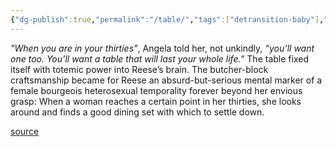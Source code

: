 ```yaml
---
{"dg-publish":true,"permalink":"/table/","tags":["detransition-baby"],"created":"","updated":""}
---
```


*"When you are in your thirties"*, Angela told her, not unkindly, *“you’ll want one too. You’ll want a table that will last your whole life.”* The table fixed itself with totemic power into Reese’s brain. The butcher-block craftsmanship became for Reese an absurd-but-serious mental marker of a female bourgeois heterosexual temporality forever beyond her envious grasp: When a woman reaches a certain point in her thirties, she looks around and finds a good dining set with which to settle down. 

[source](https://www.goodreads.com/book/show/48890225-detransition-baby)
